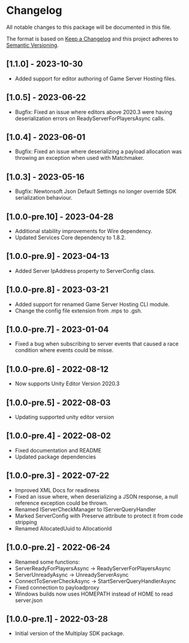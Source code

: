 # Changelog

All notable changes to this package will be documented in this file.

The format is based on [Keep a Changelog](http://keepachangelog.com/en/1.0.0/)
and this project adheres to [Semantic Versioning](http://semver.org/spec/v2.0.0.html).

## [1.1.0] - 2023-10-30
* Added support for editor authoring of Game Server Hosting files.

## [1.0.5] - 2023-06-22
* Bugfix: Fixed an issue where editors above 2020.3 were having deserialization errors on ReadyServerForPlayersAsync calls.

## [1.0.4] - 2023-06-01
* Bugfix: Fixed an issue where deserializing a payload allocation was throwing an exception when used with Matchmaker.

## [1.0.3] - 2023-05-16
* Bugfix: Newtonsoft Json Default Settings no longer override SDK serialization behaviour.

## [1.0.0-pre.10] - 2023-04-28
* Additional stability improvements for Wire dependency.
* Updated Services Core dependency to 1.8.2.

## [1.0.0-pre.9] - 2023-04-13
* Added Server IpAddress property to ServerConfig class.

## [1.0.0-pre.8] - 2023-03-21

* Added support for renamed Game Server Hosting CLI module.
* Change the config file extension from .mps to .gsh.

## [1.0.0-pre.7] - 2023-01-04

* Fixed a bug when subscribing to server events that caused a race condition where events could be misse.

## [1.0.0-pre.6] - 2022-08-12

* Now supports Unity Editor Version 2020.3

## [1.0.0-pre.5] - 2022-08-03

* Updating supported unity editor version

## [1.0.0-pre.4] - 2022-08-02

* Fixed documentation and README
* Updated package dependencies

## [1.0.0-pre.3] - 2022-07-22

* Improved XML Docs for readiness
* Fixed an issue where, when deserializing a JSON response, a null reference exception could be thrown.
* Renamed IServerCheckManager to IServerQueryHandler
* Marked ServerConfig with Preserve attribute to protect it from code stripping
* Renamed AllocatedUuid to AllocationId

## [1.0.0-pre.2] - 2022-06-24

* Renamed some functions:
 * ServerReadyForPlayersAsync -> ReadyServerForPlayersAsync
 * ServerUnreadyAsync -> UnreadyServerAsync
 * ConnectToServerCheckAsync -> StartServerQueryHandlerAsync
* Fixed connection to payloadproxy
* Windows builds now uses HOMEPATH instead of HOME to read server.json

## [1.0.0-pre.1] - 2022-03-28

* Initial version of the Multiplay SDK package.
